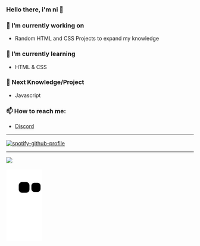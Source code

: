 ### Hello there, i'm ni 👋

### 🔭 I’m currently working on
- Random HTML and CSS Projects to expand my knowledge
### 🌱 I’m currently learning
- HTML & CSS
### 📰 Next Knowledge/Project
- Javascript
### 📫 How to reach me:
* <a href="https://discords.com/bio/p/ni26" target="_blank">Discord</a>

<hr />

[![spotify-github-profile](https://spotify-github-profile.vercel.app/api/view?uid=virecy&cover_image=true&theme=natemoo-re&bar_color=53b14f&bar_color_cover=false)](https://spotify-github-profile.vercel.app/api/view?uid=virecy&redirect=true)

<hr />

<div>
  <a href="https://github.com/ProbablyNi">
  <img height="170em" src="https://github-readme-stats.vercel.app/api?username=ProbablyNi&show_icons=true&theme=tokyonight&include_all_commits=true&count_private=true"/>
    
  ![Snake animation](https://github.com/probablyni/probablyni/blob/output/github-contribution-grid-snake.svg)
</div>
